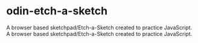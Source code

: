 # odin-etch-a-sketch

A browser based sketchpad/Etch-a-Sketch created to practice JavaScript.
A browser based sketchpad/Etch-a-Sketch created to practice JavaScript.